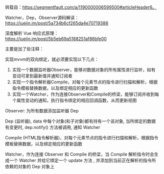 
转载自：https://segmentfault.com/a/1190000006599500#articleHeader6。




Watcher，Dep，Observer源码解读：https://juejin.im/post/5a734b6cf265da4e70719386

深度解析 Vue 响应式原理：https://juejin.im/post/5b5eb69a5188251af86bfe00






主要是加了些注释：

实现mvvm的双向绑定，就必须要实现以下几点：
1. 实现一个数据监听器Observer，能够对数据对象的所有属性进行监听，如有变动可拿到最新值并通知订阅者
2. 实现一个指令解析器Compile，对每个元素节点的指令进行扫描和解析，根据指令模板替换数据，以及绑定相应的更新函数
3. 实现一个Watcher，作为连接Observer和Compile的桥梁，能够订阅并收到每个属性变动的通知，执行指令绑定的相应回调函数，从而更新视图

Observer: 为所有数据添加监听器 Dep

Dep (监听器), data 中每个对象(和子对象)都有持有一个该对象, 当所绑定的数据有变更时, dep.notify() 方法被调用, 通知 Watcher

Compile (HTML指令解析器)，对每个元素节点的指令进行扫描和解析，根据指令模板替换数据，以及绑定相应的更新函数

Watcher，作为连接 Observer 和 Compile 的桥梁，当 Compile 解析指令时会生成一个 Watcher 并给它绑定一个 update 方法 , 并添加到当前正在解析的指令所依赖的对象的 Dep 对象上

